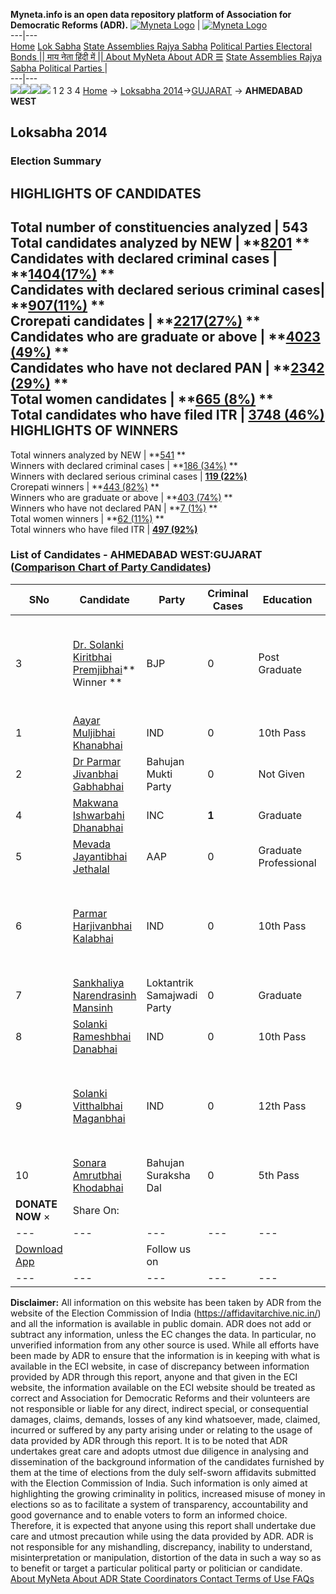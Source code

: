**Myneta.info is an open data repository platform of Association for Democratic Reforms (ADR).**
[![Myneta Logo](https://www.myneta.info/lib/img/myneta-logo.png)](https://www.myneta.info/) | [![Myneta Logo](https://www.myneta.info/lib/img/adr-logo.png)](https://adrindia.org)  
---|---  
[Home](https://www.myneta.info/) [Lok Sabha](https://www.myneta.info/#ls "Lok Sabha") [ State Assemblies ](https://www.myneta.info/#sa "State Assemblies") [Rajya Sabha](https://www.myneta.info/#rs "Rajya Sabha") [Political Parties ](https://www.myneta.info/party "Political Parties") [ Electoral Bonds ](https://www.myneta.info/electoral_bonds "Electoral Bonds") [ || माय नेता हिंदी में || ](https://translate.google.co.in/translate?prev=hp&hl=en&js=y&u=www.myneta.info&sl=en&tl=hi&history_state0=) [ About MyNeta ](https://adrindia.org/content/about-myneta) [ About ADR ](https://adrindia.org/about-adr/who-we-are) [☰](javascript:void\(0\))
[ State Assemblies ](https://www.myneta.info/#sa "State Assemblies") [ Rajya Sabha ](https://www.myneta.info/#rs "Rajya Sabha") [ Political Parties ](https://www.myneta.info/party "Political Parties")
|   
---|---  
![](https://www.myneta.info/lib/img/banner/banner-1.png)![](https://www.myneta.info/lib/img/banner/banner-2.png)![](https://www.myneta.info/lib/img/banner/banner-3.png)![](https://www.myneta.info/lib/img/banner/banner-4.png)
1  2  3  4 
[Home](https://www.myneta.info/) → [Loksabha 2014](https://www.myneta.info/ls2014/)→[GUJARAT](https://www.myneta.info/ls2014/index.php?action=show_constituencies&state_id=6) → **AHMEDABAD WEST**
### 
## Loksabha 2014
###  Election Summary 
HIGHLIGHTS OF CANDIDATES  
---  
Total number of constituencies analyzed |  543   
Total candidates analyzed by NEW | **[8201](https://www.myneta.info/ls2014/index.php?action=summary&subAction=candidates_analyzed&sort=candidate#summary) **  
Candidates with declared criminal cases | **[1404(17%)](https://www.myneta.info/ls2014/index.php?action=summary&subAction=crime&sort=candidate#summary) **  
Candidates with declared serious criminal cases| **[907(11%)](https://www.myneta.info/ls2014/index.php?action=summary&subAction=serious_crime&sort=candidate#summary) **  
Crorepati candidates | **[2217(27%)](https://www.myneta.info/ls2014/index.php?action=summary&subAction=crorepati&sort=candidate#summary) **  
Candidates who are graduate or above | **[4023 (49%)](https://www.myneta.info/ls2014/index.php?action=summary&subAction=education&sort=candidate#summary) **  
Candidates who have not declared PAN | **[2342 (29%)](https://www.myneta.info/ls2014/index.php?action=summary&subAction=without_pan&sort=candidate#summary) **  
Total women candidates | **[665 (8%)](https://www.myneta.info/ls2014/index.php?action=summary&subAction=women_candidate&sort=candidate#summary) **  
Total candidates who have filed ITR | [**3748 (46%)**](https://www.myneta.info/ls2014/index.php?action=summary&subAction=filed_itr&sort=candidate#summary)  
HIGHLIGHTS OF WINNERS  
---  
Total winners analyzed by NEW | **[541](https://www.myneta.info/ls2014/index.php?action=summary&subAction=winner_analyzed&sort=candidate#summary) **  
Winners with declared criminal cases | **[186 (34%)](https://www.myneta.info/ls2014/index.php?action=summary&subAction=winner_crime&sort=candidate#summary) **  
Winners with declared serious criminal cases | **[119 (22%)](https://www.myneta.info/ls2014/index.php?action=summary&subAction=winner_serious_crime&sort=candidate#summary)**  
Crorepati winners | **[443 (82%)](https://www.myneta.info/ls2014/index.php?action=summary&subAction=winner_crorepati&sort=candidate#summary) **  
Winners who are graduate or above | **[403 (74%)](https://www.myneta.info/ls2014/index.php?action=summary&subAction=winner_education&sort=candidate#summary) **  
Winners who have not declared PAN | **[7 (1%)](https://www.myneta.info/ls2014/index.php?action=summary&subAction=winner_without_pan&sort=candidate#summary) **  
Total women winners | **[62 (11%)](https://www.myneta.info/ls2014/index.php?action=summary&subAction=winner_women&sort=candidate#summary) **  
Total winners who have filed ITR | [**497 (92%)**](https://www.myneta.info/ls2014/index.php?action=summary&subAction=winner_filed_itr&sort=candidate#summary)  
### List of Candidates - AHMEDABAD WEST:GUJARAT ([Comparison Chart of Party Candidates](https://www.myneta.info/ls2014/comparisonchart.php?constituency_id=273))
SNo | Candidate| Party| Criminal Cases| Education| Age| Total Assets| Liabilities  
---|---|---|---|---|---|---|---  
3  | [Dr. Solanki Kiritbhai Premjibhai](https://www.myneta.info/ls2014/candidate.php?candidate_id=4562)** Winner ** | BJP | 0 | Post Graduate| 64 | ![](https://myneta.info/image_v2.php?myneta_folder=ls2014&candidate_id=4562&col=ta) | ![](https://myneta.info/image_v2.php?myneta_folder=ls2014&candidate_id=4562&col=lia)  
1  | [Aayar Muljibhai Khanabhai](https://www.myneta.info/ls2014/candidate.php?candidate_id=7267) | IND | 0 | 10th Pass| 44 | Rs 4,30,286 ~ 4 Lacs+ | Rs 0 ~   
2  | [Dr Parmar Jivanbhai Gabhabhai](https://www.myneta.info/ls2014/candidate.php?candidate_id=7264) | Bahujan Mukti Party | 0 | Not Given| 57 | Rs 1,82,19,448 ~ 1 Crore+ | Rs 22,07,833 ~ 22 Lacs+  
4  | [Makwana Ishwarbahi Dhanabhai](https://www.myneta.info/ls2014/candidate.php?candidate_id=5290) | INC | **1** | Graduate| 64 | Rs 93,55,477 ~ 93 Lacs+ | Rs 5,50,000 ~ 5 Lacs+  
5  | [Mevada Jayantibhai Jethalal](https://www.myneta.info/ls2014/candidate.php?candidate_id=7265) | AAP | 0 | Graduate Professional| 59 | Rs 8,47,42,785 ~ 8 Crore+ | Rs 1,65,46,028 ~ 1 Crore+  
6  | [Parmar Harjivanbhai Kalabhai](https://www.myneta.info/ls2014/candidate.php?candidate_id=7268) | IND | 0 | 10th Pass| 55 | ![](https://myneta.info/image_v2.php?myneta_folder=ls2014&candidate_id=7268&col=ta) | ![](https://myneta.info/image_v2.php?myneta_folder=ls2014&candidate_id=7268&col=lia)  
7  | [Sankhaliya Narendrasinh Mansinh](https://www.myneta.info/ls2014/candidate.php?candidate_id=4563) | Loktantrik Samajwadi Party | 0 | Graduate| 52 | Rs 15,750 ~ 15 Thou+ | Rs 1,25,000 ~ 1 Lacs+  
8  | [Solanki Rameshbhai Danabhai](https://www.myneta.info/ls2014/candidate.php?candidate_id=7270) | IND | 0 | 10th Pass| 52 | Rs 1,72,000 ~ 1 Lacs+ | Rs 0 ~   
9  | [Solanki Vitthalbhai Maganbhai](https://www.myneta.info/ls2014/candidate.php?candidate_id=7271) | IND | 0 | 12th Pass| 53 | ![](https://myneta.info/image_v2.php?myneta_folder=ls2014&candidate_id=7271&col=ta) | ![](https://myneta.info/image_v2.php?myneta_folder=ls2014&candidate_id=7271&col=lia)  
10  | [Sonara Amrutbhai Khodabhai](https://www.myneta.info/ls2014/candidate.php?candidate_id=7266) | Bahujan Suraksha Dal | 0 | 5th Pass| 49 | Rs 8,24,810 ~ 8 Lacs+ | Rs 85,000 ~ 85 Thou+  
|  **DONATE NOW** × |  Share On:  | [](https://api.whatsapp.com/send?text=https%3A%2F%2Fmyneta.info%2Fpunjab2022%2Findex.php%3Faction%3Dshow_constituencies%26state_id%3D19) | [](https://www.facebook.com/sharer/sharer.php?u=https%3A%2F%2Fmyneta.info%2Fpunjab2022%2Findex.php%3Faction%3Dshow_constituencies%26state_id%3D19) | [](https://twitter.com/share?url=https%3A%2F%2Fmyneta.info%2Fpunjab2022%2Findex.php%3Faction%3Dshow_constituencies%26state_id%3D19)  
---|---|---|---|---  
| [ Download App ](https://play.google.com/store/apps/details?id=com.webrosoft.myneta1&pcampaignid=pcampaignidMKT-Other-global-all-co-prtnr-py-PartBadge-Mar2515-1) | [](https://play.google.com/store/apps/details?id=com.webrosoft.myneta1&pcampaignid=pcampaignidMKT-Other-global-all-co-prtnr-py-PartBadge-Mar2515-1) |  Follow us on  | [](https://www.facebook.com/adrindia.org/) | [](https://twitter.com/adrspeaks) | [](https://groups.google.com/g/national-election-watch?hl=en&pli=1) | [](https://www.instagram.com/adrspeaks/) | [](https://www.youtube.com/user/adrspeaks) | [](https://sharechat.com/profile/adrspeaks)  
---|---|---|---|---|---|---|---|---  
**Disclaimer:** All information on this website has been taken by ADR from the website of the Election Commission of India (https://affidavitarchive.nic.in/) and all the information is available in public domain. ADR does not add or subtract any information, unless the EC changes the data. In particular, no unverified information from any other source is used. While all efforts have been made by ADR to ensure that the information is in keeping with what is available in the ECI website, in case of discrepancy between information provided by ADR through this report, anyone and that given in the ECI website, the information available on the ECI website should be treated as correct and Association for Democratic Reforms and their volunteers are not responsible or liable for any direct, indirect special, or consequential damages, claims, demands, losses of any kind whatsoever, made, claimed, incurred or suffered by any party arising under or relating to the usage of data provided by ADR through this report. It is to be noted that ADR undertakes great care and adopts utmost due diligence in analysing and dissemination of the background information of the candidates furnished by them at the time of elections from the duly self-sworn affidavits submitted with the Election Commission of India. Such information is only aimed at highlighting the growing criminality in politics, increased misuse of money in elections so as to facilitate a system of transparency, accountability and good governance and to enable voters to form an informed choice. Therefore, it is expected that anyone using this report shall undertake due care and utmost precaution while using the data provided by ADR. ADR is not responsible for any mishandling, discrepancy, inability to understand, misinterpretation or manipulation, distortion of the data in such a way so as to benefit or target a particular political party or politician or candidate. 
[ About MyNeta ](https://adrindia.org/content/about-myneta) [ About ADR ](https://adrindia.org/about-adr/who-we-are) [ State Coordinators ](https://adrindia.org/about-adr/state-coordinators) [ Contact ](https://adrindia.org/contact-us) [ Terms of Use ](https://adrindia.org/content/adr-terms-use) [ FAQs ](https://adrindia.org/content/faqs)
